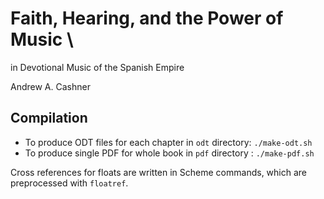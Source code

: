 # Faith, Hearing, and the Power of Music \
in Devotional Music of the Spanish Empire

Andrew A. Cashner

## Compilation

- To produce ODT files for each chapter in `odt` directory: `./make-odt.sh`
- To produce single PDF for whole book in `pdf` directory : `./make-pdf.sh`

Cross references for floats are written in Scheme commands, which are
preprocessed with `floatref`.
